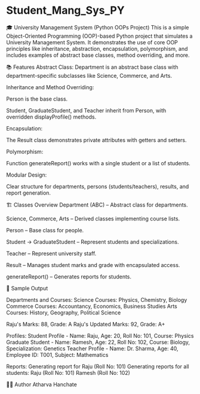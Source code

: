 # Student_Mang_Sys_PY
🎓 University Management System (Python OOPs Project)
This is a simple Object-Oriented Programming (OOP)-based Python project that simulates a University Management System. It demonstrates the use of core OOP principles like inheritance, abstraction, encapsulation, polymorphism, and includes examples of abstract base classes, method overriding, and more.

📚 Features
Abstract Class: Department is an abstract base class with department-specific subclasses like Science, Commerce, and Arts.

Inheritance and Method Overriding:

Person is the base class.

Student, GraduateStudent, and Teacher inherit from Person, with overridden displayProfile() methods.

Encapsulation:

The Result class demonstrates private attributes with getters and setters.

Polymorphism:

Function generateReport() works with a single student or a list of students.

Modular Design:

Clear structure for departments, persons (students/teachers), results, and report generation.

🏗️ Classes Overview
Department (ABC) – Abstract class for departments.

Science, Commerce, Arts – Derived classes implementing course lists.

Person – Base class for people.

Student → GraduateStudent – Represent students and specializations.

Teacher – Represent university staff.

Result – Manages student marks and grade with encapsulated access.

generateReport() – Generates reports for students.

🧪 Sample Output

Departments and Courses:
Science Courses: Physics, Chemistry, Biology
Commerce Courses: Accountancy, Economics, Business Studies
Arts Courses: History, Geography, Political Science

Raju's Marks: 88, Grade: A
Raju's Updated Marks: 92, Grade: A+

Profiles:
Student Profile - Name: Raju, Age: 20, Roll No: 101, Course: Physics
Graduate Student - Name: Ramesh, Age: 22, Roll No: 102, Course: Biology, Specialization: Genetics
Teacher Profile - Name: Dr. Sharma, Age: 40, Employee ID: T001, Subject: Mathematics

Reports:
Generating report for Raju (Roll No: 101)
Generating reports for all students:
  Raju (Roll No: 101)
  Ramesh (Roll No: 102)

👨‍💻 Author
Atharva Hanchate

